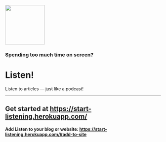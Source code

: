 <img src="https://start-listening.herokuapp.com/headphones.png" height="128px" />

### Spending too much time on screen?
# Listen!

Listen to articles — just like a podcast!

---

## **Get started at https://start-listening.herokuapp.com/**


#### Add Listen to your blog or website: https://start-listening.herokuapp.com/#add-to-site
